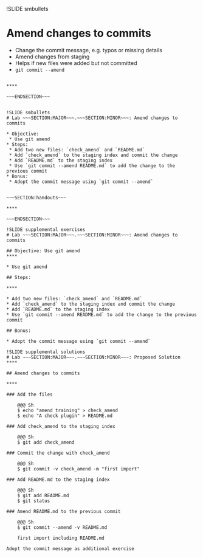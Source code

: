 !SLIDE smbullets
# Amend changes to commits

* Change the commit message, e.g. typos or missing details
* Amend changes from staging
* Helps if new files were added but not committed
* `git commit --amend`

~~~SECTION:handouts~~~

****

~~~ENDSECTION~~~


!SLIDE smbullets
# Lab ~~~SECTION:MAJOR~~~.~~~SECTION:MINOR~~~: Amend changes to commits

* Objective:
 * Use git amend
* Steps:
 * Add two new files: `check_amend` and `README.md`
 * Add `check_amend` to the staging index and commit the change
 * Add `README.md` to the staging index
 * Use `git commit --amend README.md` to add the change to the previous commit
* Bonus:
 * Adopt the commit message using `git commit --amend`


~~~SECTION:handouts~~~

****

~~~ENDSECTION~~~

!SLIDE supplemental exercises
# Lab ~~~SECTION:MAJOR~~~.~~~SECTION:MINOR~~~: Amend changes to commits

## Objective: Use git amend
****

* Use git amend

## Steps:

****

* Add two new files: `check_amend` and `README.md`
* Add `check_amend` to the staging index and commit the change
* Add `README.md` to the staging index
* Use `git commit --amend README.md` to add the change to the previous commit

## Bonus:

* Adopt the commit message using `git commit --amend`

!SLIDE supplemental solutions
# Lab ~~~SECTION:MAJOR~~~.~~~SECTION:MINOR~~~: Proposed Solution
****

## Amend changes to commits

****

### Add the files

    @@@ Sh
    $ echo "amend training" > check_amend
    $ echo "A check plugin" > README.md

### Add check_amend to the staging index

    @@@ Sh
    $ git add check_amend

### Commit the change with check_amend

    @@@ Sh
    $ git commit -v check_amend -m "first import"

### Add README.md to the staging index

    @@@ Sh
    $ git add README.md
    $ git status

### Amend README.md to the previous commit

    @@@ Sh
    $ git commit --amend -v README.md

    first import including README.md

Adopt the commit message as additional exercise
